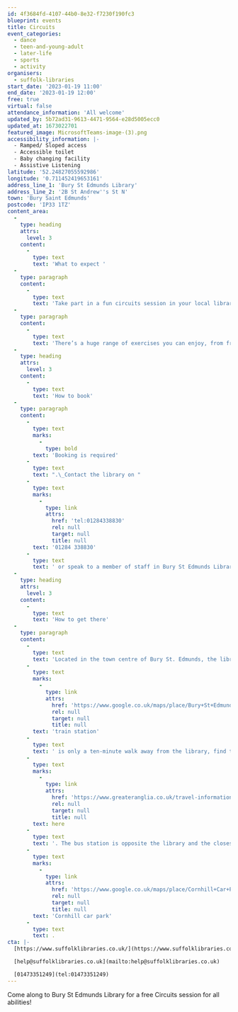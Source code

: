 ```yaml
---
id: 4f3684fd-4107-44b0-8e32-f7230f190fc3
blueprint: events
title: Circuits
event_categories:
  - dance
  - teen-and-young-adult
  - later-life
  - sports
  - activity
organisers:
  - suffolk-libraries
start_date: '2023-01-19 11:00'
end_date: '2023-01-19 12:00'
free: true
virtual: false
attendance_information: 'All welcome'
updated_by: 5b72ad31-9613-4471-9564-e28d5005ecc0
updated_at: 1673022701
featured_image: MicrosoftTeams-image-(3).png
accessibility_information: |-
  - Ramped/ Sloped access
  - Accessible toilet
  - Baby changing facility
  - Assistive Listening
latitude: '52.24827055592986'
longitude: '0.711452419653161'
address_line_1: 'Bury St Edmunds Library'
address_line_2: '2B St Andrew''s St N'
town: 'Bury Saint Edmunds'
postcode: 'IP33 1TZ'
content_area:
  -
    type: heading
    attrs:
      level: 3
    content:
      -
        type: text
        text: 'What to expect '
  -
    type: paragraph
    content:
      -
        type: text
        text: 'Take part in a fun circuits session in your local library, all for free. Circuit training is a fantastic workout that’s great for everyone, regardless of fitness level. It incorporates a variety of exercises, taking on each exercise at your own pace.'
  -
    type: paragraph
    content:
      -
        type: text
        text: 'There’s a huge range of exercises you can enjoy, from free weights to resistance workouts and cardiovascular exercises. This means that whatever your targets, you can work towards them in a circuits class. Please wear comfortable clothing to this session. We also recommend you bring water for hydration.'
  -
    type: heading
    attrs:
      level: 3
    content:
      -
        type: text
        text: 'How to book'
  -
    type: paragraph
    content:
      -
        type: text
        marks:
          -
            type: bold
        text: 'Booking is required'
      -
        type: text
        text: ".\_Contact the library on "
      -
        type: text
        marks:
          -
            type: link
            attrs:
              href: 'tel:01284338830'
              rel: null
              target: null
              title: null
        text: '01284 338830'
      -
        type: text
        text: ' or speak to a member of staff in Bury St Edmunds Library to book your place. '
  -
    type: heading
    attrs:
      level: 3
    content:
      -
        type: text
        text: 'How to get there'
  -
    type: paragraph
    content:
      -
        type: text
        text: 'Located in the town centre of Bury St. Edmunds, the library has easy access to many transport links. The '
      -
        type: text
        marks:
          -
            type: link
            attrs:
              href: 'https://www.google.co.uk/maps/place/Bury+St+Edmunds/@52.2530528,0.7120045,17.56z/data=!4m22!1m16!4m15!1m6!1m2!1s0x47d84c68312f8e31:0x2689f9fc66112960!2sBury+St+Edmunds,+Bury+Saint+Edmunds!2m2!1d0.7124833!2d52.2535507!1m6!1m2!1s0x47d84c438eb4972d:0x7f9734215b8d6125!2sBury+St+Edmunds+Library,+2B+St+Andrew''s+St+N,+Bury+Saint+Edmunds+IP33+1TZ!2m2!1d0.7114645!2d52.2480445!3e3!3m4!1s0x47d84c68312f8e31:0x2689f9fc66112960!8m2!3d52.2535507!4d0.7124833'
              rel: null
              target: null
              title: null
        text: 'train station'
      -
        type: text
        text: ' is only a ten-minute walk away from the library, find timetable information '
      -
        type: text
        marks:
          -
            type: link
            attrs:
              href: 'https://www.greateranglia.co.uk/travel-information/station-information/bse'
              rel: null
              target: null
              title: null
        text: here
      -
        type: text
        text: '. The bus station is opposite the library and the closest car park is the '
      -
        type: text
        marks:
          -
            type: link
            attrs:
              href: 'https://www.google.co.uk/maps/place/Cornhill+Car+Park/@52.2461317,0.7117458,18.56z/data=!4m22!1m16!4m15!1m6!1m2!1s0x47d84c445fd5da97:0x98af94846df0696c!2sCornhill+Car+Park,+Buttermarket,+Cornhill,+Bury+Saint+Edmunds+IP33+1DY!2m2!1d0.7124119!2d52.2461779!1m6!1m2!1s0x47d84c438eb4972d:0x7f9734215b8d6125!2sBury+St+Edmunds+Library,+2B+St+Andrew''s+St+N,+Bury+Saint+Edmunds+IP33+1TZ!2m2!1d0.7114645!2d52.2480445!3e3!3m4!1s0x47d84c445fd5da97:0x98af94846df0696c!8m2!3d52.2461779!4d0.7124119'
              rel: null
              target: null
              title: null
        text: 'Cornhill car park'
      -
        type: text
        text: .
cta: |-
  [https://www.suffolklibraries.co.uk/](https://www.suffolklibraries.co.uk/)

  [help@suffolklibraries.co.uk](mailto:help@suffolklibraries.co.uk)

  [01473351249](tel:01473351249)
---
```

Come along to Bury St Edmunds Library for a free Circuits session for all abilities!